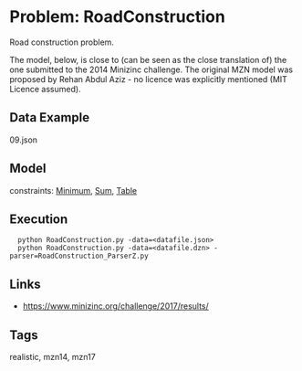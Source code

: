 # Problem: RoadConstruction

Road construction problem.

The model, below, is close to (can be seen as the close translation of) the one submitted to the 2014 Minizinc challenge.
The original MZN model was proposed by Rehan Abdul Aziz - no licence was explicitly mentioned (MIT Licence assumed).

## Data Example
  09.json

## Model
  constraints: [Minimum](https://pycsp.org/documentation/constraints/Minimum), [Sum](https://pycsp.org/documentation/constraints/Sum), [Table](https://pycsp.org/documentation/constraints/Table)

## Execution
```
  python RoadConstruction.py -data=<datafile.json>
  python RoadConstruction.py -data=<datafile.dzn> -parser=RoadConstruction_ParserZ.py
```

## Links
  - https://www.minizinc.org/challenge/2017/results/

## Tags
  realistic, mzn14, mzn17

